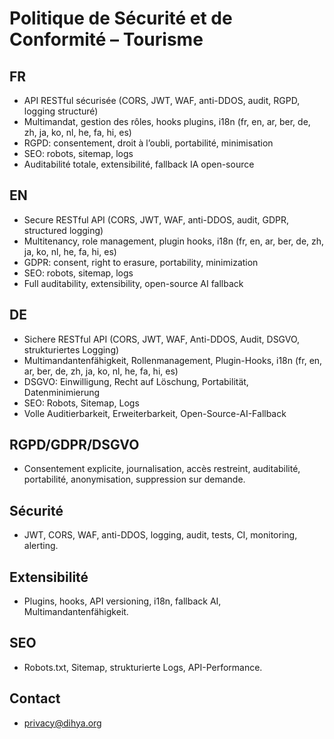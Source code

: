 # Politique de Sécurité et de Conformité – Tourisme

## FR
- API RESTful sécurisée (CORS, JWT, WAF, anti-DDOS, audit, RGPD, logging structuré)
- Multimandat, gestion des rôles, hooks plugins, i18n (fr, en, ar, ber, de, zh, ja, ko, nl, he, fa, hi, es)
- RGPD: consentement, droit à l’oubli, portabilité, minimisation
- SEO: robots, sitemap, logs
- Auditabilité totale, extensibilité, fallback IA open-source

## EN
- Secure RESTful API (CORS, JWT, WAF, anti-DDOS, audit, GDPR, structured logging)
- Multitenancy, role management, plugin hooks, i18n (fr, en, ar, ber, de, zh, ja, ko, nl, he, fa, hi, es)
- GDPR: consent, right to erasure, portability, minimization
- SEO: robots, sitemap, logs
- Full auditability, extensibility, open-source AI fallback

## DE
- Sichere RESTful API (CORS, JWT, WAF, Anti-DDOS, Audit, DSGVO, strukturiertes Logging)
- Multimandantenfähigkeit, Rollenmanagement, Plugin-Hooks, i18n (fr, en, ar, ber, de, zh, ja, ko, nl, he, fa, hi, es)
- DSGVO: Einwilligung, Recht auf Löschung, Portabilität, Datenminimierung
- SEO: Robots, Sitemap, Logs
- Volle Auditierbarkeit, Erweiterbarkeit, Open-Source-AI-Fallback

## RGPD/GDPR/DSGVO
- Consentement explicite, journalisation, accès restreint, auditabilité, portabilité, anonymisation, suppression sur demande.

## Sécurité
- JWT, CORS, WAF, anti-DDOS, logging, audit, tests, CI, monitoring, alerting.

## Extensibilité
- Plugins, hooks, API versioning, i18n, fallback AI, Multimandantenfähigkeit.

## SEO
- Robots.txt, Sitemap, strukturierte Logs, API-Performance.

## Contact
- privacy@dihya.org
